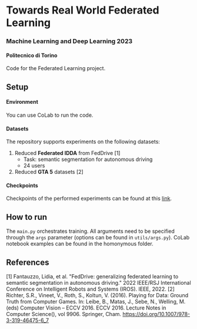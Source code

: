 # Towards Real World Federated Learning
### Machine Learning and Deep Learning 2023
#### Politecnico di Torino
Code for the Federated Learning project.

## Setup
#### Environment
You can use CoLab to run the code.

#### Datasets
The repository supports experiments on the following datasets:
1. Reduced **Federated IDDA** from FedDrive [1]
   - Task: semantic segmentation for autonomous driving
   - 24 users
2. Reduced **GTA 5** datasets [2]

#### Checkpoints
Checkpoints of the performed experiments can be found at this [link](https://drive.google.com/drive/folders/1ZAe2BeIY9TzB0Y22fVszJbyksgl-RDLE?usp=sharing).

## How to run
The ```main.py``` orchestrates training. All arguments need to be specified through the ```args``` parameter (options can be found in ```utils/args.py```).
CoLab notebook examples can be found in the homonymous folder.

## References
[1] Fantauzzo, Lidia, et al. "FedDrive: generalizing federated learning to semantic segmentation in autonomous driving." 2022 IEEE/RSJ International Conference on Intelligent Robots and Systems (IROS). IEEE, 2022.
[2] Richter, S.R., Vineet, V., Roth, S., Koltun, V. (2016). Playing for Data: Ground Truth from Computer Games. In: Leibe, B., Matas, J., Sebe, N., Welling, M. (eds) Computer Vision – ECCV 2016. ECCV 2016. Lecture Notes in Computer Science(), vol 9906. Springer, Cham. https://doi.org/10.1007/978-3-319-46475-6_7
